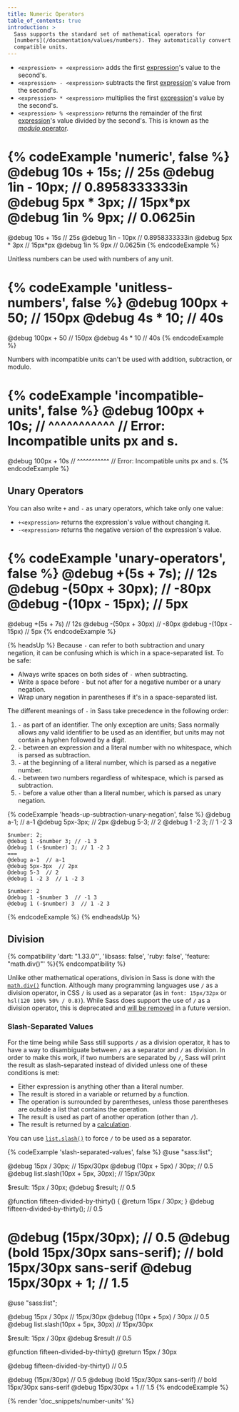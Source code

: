 ```yaml
---
title: Numeric Operators
table_of_contents: true
introduction: >
  Sass supports the standard set of mathematical operators for
  [numbers](/documentation/values/numbers). They automatically convert between
  compatible units.
---
```


* `<expression> + <expression>` adds the first [expression][]'s value to the
  second's.
* `<expression> - <expression>` subtracts the first [expression][]'s value from
  the second's.
* `<expression> * <expression>` multiplies the first [expression][]'s value by
  the second's.
* `<expression> % <expression>` returns the remainder of the first
  [expression][]'s value divided by the second's. This is known as the [*modulo*
  operator][].

[expression]: /documentation/syntax/structure#expressions
[*modulo* operator]: https://en.wikipedia.org/wiki/Modulo_operation

{% codeExample 'numeric', false %}
  @debug 10s + 15s; // 25s
  @debug 1in - 10px; // 0.8958333333in
  @debug 5px * 3px; // 15px*px
  @debug 1in % 9px; // 0.0625in
  ===
  @debug 10s + 15s  // 25s
  @debug 1in - 10px  // 0.8958333333in
  @debug 5px * 3px  // 15px*px
  @debug 1in % 9px  // 0.0625in
{% endcodeExample %}

Unitless numbers can be used with numbers of any unit.

{% codeExample 'unitless-numbers', false %}
  @debug 100px + 50; // 150px
  @debug 4s * 10; // 40s
  ===
  @debug 100px + 50  // 150px
  @debug 4s * 10  // 40s
{% endcodeExample %}

Numbers with incompatible units can't be used with addition, subtraction, or
modulo.

{% codeExample 'incompatible-units', false %}
  @debug 100px + 10s;
  //     ^^^^^^^^^^^
  // Error: Incompatible units px and s.
  ===
  @debug 100px + 10s
  //     ^^^^^^^^^^^
  // Error: Incompatible units px and s.
{% endcodeExample %}

## Unary Operators

You can also write `+` and `-` as unary operators, which take only one value:

* `+<expression>` returns the expression's value without changing it.
* `-<expression>` returns the negative version of the expression's value.

{% codeExample 'unary-operators', false %}
  @debug +(5s + 7s); // 12s
  @debug -(50px + 30px); // -80px
  @debug -(10px - 15px); // 5px
  ===
  @debug +(5s + 7s)  // 12s
  @debug -(50px + 30px)  // -80px
  @debug -(10px - 15px)  // 5px
{% endcodeExample %}

{% headsUp %}
  Because `-` can refer to both subtraction and unary negation, it can be
  confusing which is which in a space-separated list. To be safe:

  * Always write spaces on both sides of `-` when subtracting.
  * Write a space before `-` but not after for a negative number or a unary
    negation.
  * Wrap unary negation in parentheses if it's in a space-separated list.

  The different meanings of `-` in Sass take precedence in the following order:

  1. `-` as part of an identifier. The only exception are units; Sass normally
    allows any valid identifier to be used as an identifier, but units may not
    contain a hyphen followed by a digit.
  2. `-` between an expression and a literal number with no whitespace, which is
    parsed as subtraction.
  3. `-` at the beginning of a literal number, which is parsed as a negative
    number.
  4. `-` between two numbers regardless of whitespace, which is parsed as
    subtraction.
  5. `-` before a value other than a literal number, which is parsed as unary
    negation.

  {% codeExample 'heads-up-subtraction-unary-negation', false %}
    @debug a-1; // a-1
    @debug 5px-3px; // 2px
    @debug 5-3; // 2
    @debug 1 -2 3; // 1 -2 3

    $number: 2;
    @debug 1 -$number 3; // -1 3
    @debug 1 (-$number) 3; // 1 -2 3
    ===
    @debug a-1  // a-1
    @debug 5px-3px  // 2px
    @debug 5-3  // 2
    @debug 1 -2 3  // 1 -2 3

    $number: 2
    @debug 1 -$number 3  // -1 3
    @debug 1 (-$number) 3  // 1 -2 3
  {% endcodeExample %}
{% endheadsUp %}

## Division

{% compatibility 'dart: "1.33.0"', 'libsass: false', 'ruby: false', 'feature: "math.div()"' %}{% endcompatibility %}

Unlike other mathematical operations, division in Sass is done with the
[`math.div()`] function. Although many programming languages use `/` as a
division operator, in CSS `/` is used as a separator (as in `font: 15px/32px` or
`hsl(120 100% 50% / 0.8)`). While Sass does support the use of `/` as a division
operator, this is deprecated and [will be removed] in a future version.

[`math.div()`]: /documentation/modules/math#div
[will be removed]: /documentation/breaking-changes/slash-div

### Slash-Separated Values

For the time being while Sass still supports `/` as a division operator, it has
to have a way to disambiguate between `/` as a separator and `/` as division. In
order to make this work, if two numbers are separated by `/`, Sass will print
the result as slash-separated instead of divided unless one of these conditions
is met:

* Either expression is anything other than a literal number.
* The result is stored in a variable or returned by a function.
* The operation is surrounded by parentheses, unless those parentheses are
  outside a list that contains the operation.
* The result is used as part of another operation (other than `/`).
* The result is returned by a [calculation].

[calculation]: /documentation/values/calculations

You can use [`list.slash()`] to force `/` to be used as a separator.

[`list.slash()`]: /documentation/modules/list#slash

{% codeExample 'slash-separated-values', false %}
  @use "sass:list";

  @debug 15px / 30px; // 15px/30px
  @debug (10px + 5px) / 30px; // 0.5
  @debug list.slash(10px + 5px, 30px); // 15px/30px

  $result: 15px / 30px;
  @debug $result; // 0.5

  @function fifteen-divided-by-thirty() {
    @return 15px / 30px;
  }
  @debug fifteen-divided-by-thirty(); // 0.5

  @debug (15px/30px); // 0.5
  @debug (bold 15px/30px sans-serif); // bold 15px/30px sans-serif
  @debug 15px/30px + 1; // 1.5
  ===
  @use "sass:list";

  @debug 15px / 30px  // 15px/30px
  @debug (10px + 5px) / 30px  // 0.5
  @debug list.slash(10px + 5px, 30px)  // 15px/30px

  $result: 15px / 30px
  @debug $result  // 0.5

  @function fifteen-divided-by-thirty()
    @return 15px / 30px

  @debug fifteen-divided-by-thirty()  // 0.5

  @debug (15px/30px)  // 0.5
  @debug (bold 15px/30px sans-serif)  // bold 15px/30px sans-serif
  @debug 15px/30px + 1  // 1.5
{% endcodeExample %}

{% render 'doc_snippets/number-units' %}
